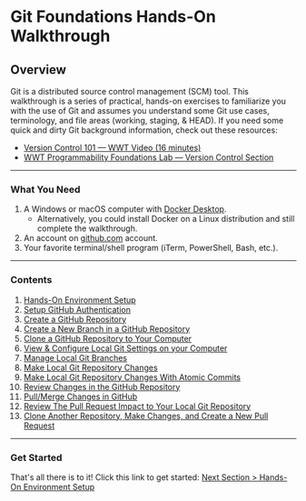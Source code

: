 # Git Foundations Hands-On Walkthrough

## Overview

Git is a distributed source control management (SCM) tool. This walkthrough is a series of practical, hands-on exercises to familiarize you with the use of Git and assumes you understand some Git use cases, terminology, and file areas (working, staging, & HEAD). If you need some quick and dirty Git background information, check out these resources:

- [Version Control 101 — WWT Video (16 minutes)](https://www.wwt.com/video/introduction-to-version-control "WWT Version Control 101")
- [WWT Programmability Foundations Lab — Version Control Section](https://www.wwt.com/lab/programmability-foundations-lab " WWT Programmability Foundations - Version Control")

---

### What You Need

1. A Windows or macOS computer with [Docker Desktop](https://www.docker.com/products/docker-desktop "Docker Desktop Download").
   - Alternatively, you could install Docker on a Linux distribution and still complete the walkthrough.
2. An account on [github.com](https://github.com/join "Join GitHub") account.
3. Your favorite terminal/shell program (iTerm, PowerShell, Bash, etc.).

---

### Contents

1. [Hands-On Environment Setup](sections/section_1.md "Hands-On Environment Setup")
2. [Setup GitHub Authentication](sections/section_2.md "Setup GitHub Authentication")
3. [Create a GitHub Repository](sections/section_3.md "Create a GitHub Repository")
4. [Create a New Branch in a GitHub Repository](sections/section_4.md "Create a New Branch in a GitHub Repository")
5. [Clone a GitHub Repository to Your Computer](sections/section_5.md "Clone a GitHub Repository to Your Computer")
6. [View & Configure Local Git Settings on your Computer](sections/section_6.md "View & Configure Local Git Settings on your Computer")
7. [Manage Local Git Branches](sections/section_7.md "Manage Local Git Branches")
8. [Make Local Git Repository Changes](sections/section_8.md "Make Local Git Repository Changes")
9. [Make Local Git Repository Changes With Atomic Commits](sections/section_9.md "Make Local Git Repository Changes With Atomic Commits")
10. [Review Changes in the GitHub Repository](sections/section_10.md "Review Changes in the GitHub Repository")
11. [Pull/Merge Changes in GitHub](sections/section_11.md "Pull/Merge Changes in GitHub")
12. [Review The Pull Request Impact to Your Local Git Repository](sections/section_12.md "Review The Pull Request Impact to Your Local Git Repository")
13. [Clone Another Repository, Make Changes, and Create a New Pull Request](sections/section_13.md "Clone Another Repository, Make Changes, and Create a New Pull Request")

---

### Get Started

That's all there is to it! Click this link to get started: [Next Section > Hands-On Environment Setup](sections/section_1.md "Hands-On Environment Setup")
